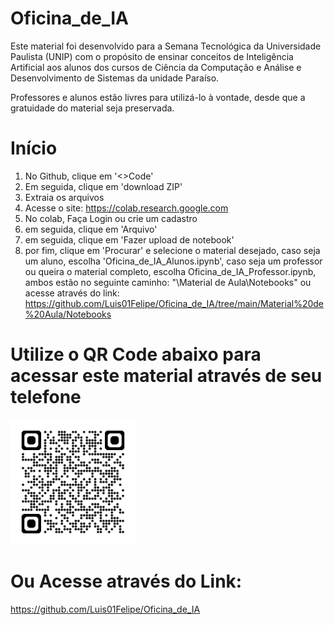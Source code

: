 # Oficina_de_IA
Este material foi desenvolvido para a Semana Tecnológica da Universidade Paulista (UNIP) com o propósito de ensinar conceitos de Inteligência Artificial aos alunos dos cursos de Ciência da Computação e Análise e Desenvolvimento de Sistemas da unidade Paraíso.

Professores e alunos estão livres para utilizá-lo à vontade, desde que a gratuidade do material seja preservada.

# Início
1. No Github, clique em '<>Code'
2. Em seguida, clique em 'download ZIP'
3. Extraia os arquivos
4. Acesse o site: https://colab.research.google.com
5. No colab, Faça Login ou crie um cadastro
6. em seguida, clique em 'Arquivo'
7. em seguida, clique em 'Fazer upload de notebook'
8. por fim, clique em 'Procurar' e selecione o material desejado, caso seja um aluno, escolha 'Oficina_de_IA_Alunos.ipynb', caso seja um professor ou queira o material completo, escolha Oficina_de_IA_Professor.ipynb, ambos estão no seguinte caminho: "\Material de Aula\Notebooks" ou acesse através do link: https://github.com/Luis01Felipe/Oficina_de_IA/tree/main/Material%20de%20Aula/Notebooks

# Utilize o QR Code abaixo para acessar este material através de seu telefone
<img src="https://github.com/Luis01Felipe/Oficina_de_IA/blob/main/QR_Code.png" alt="QR Code" width="200" height="200">

# Ou Acesse através do Link:
https://github.com/Luis01Felipe/Oficina_de_IA
